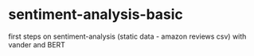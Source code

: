 # sentiment-analysis-basic
first steps on sentiment-analysis (static data - amazon reviews csv) with vander and BERT
